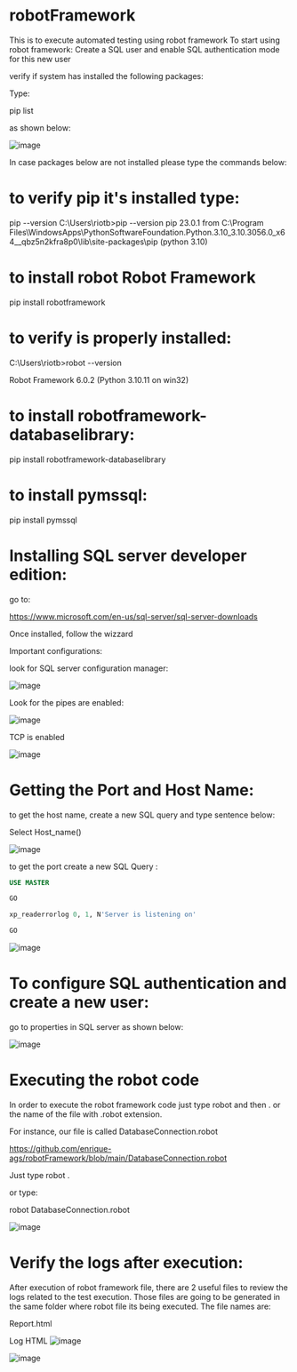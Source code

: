 # robotFramework
This is to execute automated testing using robot framework
To start using robot framework:
Create a SQL user and enable SQL authentication mode for this new user

verify if system has installed the following packages:

Type:

pip list 

as shown below:

![image](https://user-images.githubusercontent.com/12807393/235483581-0794039d-6435-47ed-a7af-14e36e629385.png)

In case packages below are not installed please type the commands below:

# to verify pip it's installed type:

pip --version
C:\Users\riotb>pip --version
pip 23.0.1 from C:\Program Files\WindowsApps\PythonSoftwareFoundation.Python.3.10_3.10.3056.0_x64__qbz5n2kfra8p0\lib\site-packages\pip (python 3.10)

# to install robot Robot Framework
pip install robotframework

# to verify is properly installed:

C:\Users\riotb>robot --version

Robot Framework 6.0.2 (Python 3.10.11 on win32)
# to install  robotframework-databaselibrary:

pip install robotframework-databaselibrary

# to install  pymssql:

pip install pymssql

# Installing SQL server developer edition:

go to:

https://www.microsoft.com/en-us/sql-server/sql-server-downloads

Once installed, follow the wizzard

Important configurations:

look for SQL server configuration manager:

![image](https://user-images.githubusercontent.com/12807393/235489389-dde946ce-8e2f-4518-b3a0-c090e377a0da.png)

Look for the pipes are enabled:

![image](https://user-images.githubusercontent.com/12807393/235489997-e4a93751-07d0-444d-97d2-a9c31dc45d52.png)

TCP is enabled


![image](https://user-images.githubusercontent.com/12807393/235490278-5ca815f3-e63a-4dfb-8a93-33cdb9408236.png)

# Getting the Port and Host Name:

to get the host name, create a new SQL query and type sentence below:

Select Host_name()

![image](https://user-images.githubusercontent.com/12807393/235496425-500c328f-63f3-4051-bbd2-287dc02185ab.png)


to get the port create a new SQL Query :

```sql
USE MASTER

GO

xp_readerrorlog 0, 1, N'Server is listening on'

GO 
```


![image](https://user-images.githubusercontent.com/12807393/235497027-1bab83ea-b7a6-4d1d-864a-ddea6ea2a81d.png)

# To configure SQL authentication and create a new user:

go to properties in SQL server as shown below:

![image](https://user-images.githubusercontent.com/12807393/235498613-48a35f84-60d3-4aa9-9e85-8e5a2ae7ed11.png)




# Executing the robot code
In order to execute the robot framework code just type robot and then . or the name of the file with .robot extension.

For instance, our file is called DatabaseConnection.robot

https://github.com/enrique-ags/robotFramework/blob/main/DatabaseConnection.robot

Just type robot .
 
or type:

robot DatabaseConnection.robot

![image](https://user-images.githubusercontent.com/12807393/235503692-3bb17f12-555e-4acc-bbd7-6ec821c8b9f5.png)





# Verify the logs after execution:
After execution of robot framework file, there are 2 useful files to review the logs related  to the test execution. Those files are going to be generated in the same folder where robot file its being executed.
The file names are: 

Report.html

Log HTML
![image](https://user-images.githubusercontent.com/12807393/235502919-b7d2f2d9-c058-4404-85ec-85f3d5259e2a.png)

![image](https://user-images.githubusercontent.com/12807393/235503380-33c7bf9c-6877-462d-9707-87a64a9e7559.png)








